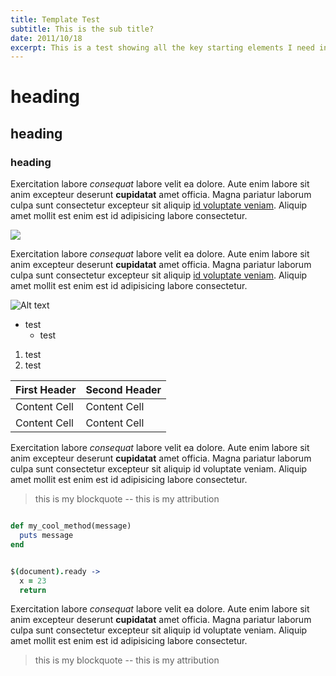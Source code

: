 ```yaml
---
title: Template Test
subtitle: This is the sub title?
date: 2011/10/18
excerpt: This is a test showing all the key starting elements I need in post templates
---
```

# heading

## heading

### heading

Exercitation labore *consequat* labore velit ea dolore. Aute enim labore sit anim excepteur deserunt **cupidatat** amet officia. Magna pariatur laborum culpa sunt consectetur excepteur sit aliquip [id voluptate veniam](http://example.com). Aliquip amet mollit est enim est id adipisicing labore consectetur.

<img src="https://placekitten.com/g/300/150" class="full"/>

Exercitation labore *consequat* labore velit ea dolore. Aute enim labore sit anim excepteur deserunt **cupidatat** amet officia. Magna pariatur laborum culpa sunt consectetur excepteur sit aliquip [id voluptate veniam](http://example.com). Aliquip amet mollit est enim est id adipisicing labore consectetur.

![Alt text](https://placekitten.com/g/300/150)

- test
  - test

1. test
  1. test

First Header  | Second Header
------------- | -------------
Content Cell  | Content Cell
Content Cell  | Content Cell

Exercitation labore *consequat* labore velit ea dolore. Aute enim labore sit anim excepteur deserunt **cupidatat** amet officia. Magna pariatur laborum culpa sunt consectetur excepteur sit aliquip id voluptate veniam. Aliquip amet mollit est enim est id adipisicing labore consectetur.

> this is my blockquote -- this is my attribution

```ruby

def my_cool_method(message)
  puts message
end
```

```coffee

$(document).ready ->
  x = 23
  return
```
Exercitation labore *consequat* labore velit ea dolore. Aute enim labore sit anim excepteur deserunt **cupidatat** amet officia. Magna pariatur laborum culpa sunt consectetur excepteur sit aliquip id voluptate veniam. Aliquip amet mollit est enim est id adipisicing labore consectetur.

> this is my blockquote -- this is my attribution
